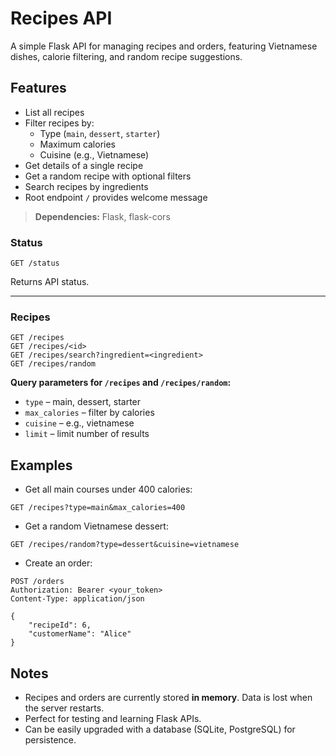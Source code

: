 # Recipes API

A simple Flask API for managing recipes and orders, featuring Vietnamese dishes, calorie filtering, and random recipe suggestions.



## **Features**

- List all recipes
- Filter recipes by:
  - Type (`main`, `dessert`, `starter`)
  - Maximum calories
  - Cuisine (e.g., Vietnamese)
- Get details of a single recipe
- Get a random recipe with optional filters
- Search recipes by ingredients
- Root endpoint `/` provides welcome message


> **Dependencies:** Flask, flask-cors


### **Status**

```
GET /status
```

Returns API status.

---

### **Recipes**

```
GET /recipes
GET /recipes/<id>
GET /recipes/search?ingredient=<ingredient>
GET /recipes/random
```

**Query parameters for `/recipes` and `/recipes/random`:**

* `type` – main, dessert, starter
* `max_calories` – filter by calories
* `cuisine` – e.g., vietnamese
* `limit` – limit number of results


## **Examples**

* Get all main courses under 400 calories:

```
GET /recipes?type=main&max_calories=400
```

* Get a random Vietnamese dessert:

```
GET /recipes/random?type=dessert&cuisine=vietnamese
```

* Create an order:

```
POST /orders
Authorization: Bearer <your_token>
Content-Type: application/json

{
    "recipeId": 6,
    "customerName": "Alice"
}
```


## **Notes**

* Recipes and orders are currently stored **in memory**. Data is lost when the server restarts.
* Perfect for testing and learning Flask APIs.
* Can be easily upgraded with a database (SQLite, PostgreSQL) for persistence.

